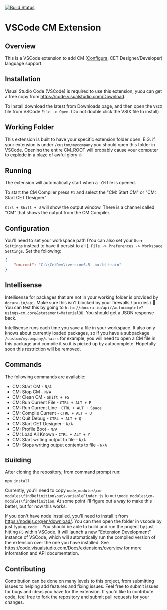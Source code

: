 [![Build Status](https://travis-ci.org/docura-io/vscode-cm.svg?branch=master)](https://travis-ci.org/docura-io/vscode-cm)
# VSCode CM Extension

## Overview
This is a VSCode extension to add CM ([Configura](http://configura.com), CET Designer/Developer) language
support.

## Installation
Visual Studio Code (VSCode) is required to use this extension, yuou can get
a free copy from https://code.visualstudio.com/Download.

To Install download the latest from Downloads page, and then open the `VSIX` 
file from VSCode `File -> Open`. (Do not double click the VSIX file to install)

## Working Folder
This extension is built to have your specific extension folder open. E.G. if 
your extension is under `/custom/mycompany` you should open this folder in 
VSCode. Opening the entire CM_ROOT will probably cause your computer to explode
in a blaze of awful glory :fire:

## Running
The extension will automatically start when a `.CM` file is opened.

To start the CM Compiler press `F1` and select the "CM: Start CM" or "CM: Start 
CET Designer"

`Ctrl + Shift + U` will show the output window. There is a channel called "CM" 
that shows the output from the CM Compiler.

## Configuration
You'll need to set your workspace path (You can also set your `User Settings`
 instead to have it persist to all
), `File -> Preferences -> Workspace Settings`. 
Set the following:

```JSON
{
    "cm.root": "C:\\CetDev\\version6.5-_build-train"
}
```

## Intellisense
Intellisense for packages that are not in your working folder
is provided by `docura.io/api`.  Make sure this isn't blocked by 
your firewalls / proxies / :see_no_evil:. You can test this by 
going to `http://docura.io/api//autocomplete?usings=cm.core&statement=Material3D`. 
You should get a JSON response back.

Intellisense runs each time you save a file in your workspace. It also 
only knows about currently loaded packages, so if you have a subpackage `/custom/mycompany/chairs` 
for example, you will need to open a CM file in this package and compile it 
so it is picked up by autocomplete. Hopefully soon this restriction will
be removed.

## Commands
The following commands are available:

- CM: Start CM - `N/A`
- CM: Stop CM - `N/A`
- CM: Clean CM - `Shift + F5`
- CM: Run Current File - `CTRL + ALT + P`
- CM: Run Current Line - `CTRL + ALT + Space`
- CM: Compile Current - `CTRL + ALT + U`
- CM: Quit Debug - `CTRL + ALT + Q`
- CM: Start CET Designer - `N/A`
- CM: Profile Boot - `N/A`
- CM: Load All Known - `CTRL + ALT + Y`
- CM: Start writing output to file - `N/A`
- CM: Stops writing output contents to file - `N/A`

## Building
After cloning the repository, from command prompt run:
```shell
npm install
```

Currently, you'll need to copy `node_modules\cm-modules\findDefinition\out\variableFinder.js` to `out\node_modules\cm-modules\findDefinition`. At some point I'll figure out a way to make this better, but for now this works.

If you don't have node installed, you'll need to install it from https://nodejs.org/en/download/.  You can then open the folder in vscode by just typing `code .` You should be able to build and run the project by just hitting `F5` within VSCode.  It will launch a new "Extension Development" instance of VSCode, which will automatically run the compiled version of the extension over the one you have installed.  See https://code.visualstudio.com/Docs/extensions/overview for more information and API documentation.

## Contributing
Contribution can be done on many levels to this project, from submitting issues to helping add features and fixing issues. Feel free to submit issues for bugs and ideas you have for the extension. If you'd like to contribute code, feel free to fork the repository and submit pull requests for your changes.
